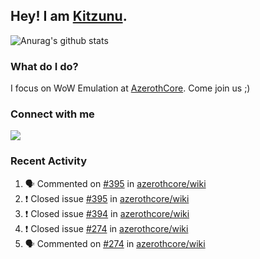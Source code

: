 ## Hey! I am [Kitzunu](https://Github.com/Kitzunu).

![Anurag's github stats](https://github-readme-stats.kitzunu.vercel.app/api?username=Kitzunu&show_icons=true)

### What do I do?

I focus on WoW Emulation at [AzerothCore](https://Github.com/AzerothCore). Come join us ;)

### Connect with me
[![](https://img.shields.io/badge/AzerothCore%20Discord-Connect%20with%20me!-green)](https://discord.com/invite/gkt4y2x)

### Recent Activity

<!--START_SECTION:activity-->
1. 🗣 Commented on [#395](https://github.com/azerothcore/wiki/issues/395) in [azerothcore/wiki](https://github.com/azerothcore/wiki)
2. ❗️ Closed issue [#395](https://github.com/azerothcore/wiki/issues/395) in [azerothcore/wiki](https://github.com/azerothcore/wiki)
3. ❗️ Closed issue [#394](https://github.com/azerothcore/wiki/issues/394) in [azerothcore/wiki](https://github.com/azerothcore/wiki)
4. ❗️ Closed issue [#274](https://github.com/azerothcore/wiki/issues/274) in [azerothcore/wiki](https://github.com/azerothcore/wiki)
5. 🗣 Commented on [#274](https://github.com/azerothcore/wiki/issues/274) in [azerothcore/wiki](https://github.com/azerothcore/wiki)
<!--END_SECTION:activity-->
